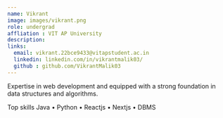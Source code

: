 ```yaml
---
name: Vikrant
image: images/vikrant.png
role: undergrad
affliation : VIT AP University
description: 
links:
  email: vikrant.22bce9433@vitapstudent.ac.in
  linkedin: linkedin.com/in/vikrantmalik03/
  github : github.com/VikrantMalik03
---
```



Expertise in web development and equipped with a strong foundation in data structures and algorithms.

Top skills
Java • Python • Reactjs • Nextjs • DBMS